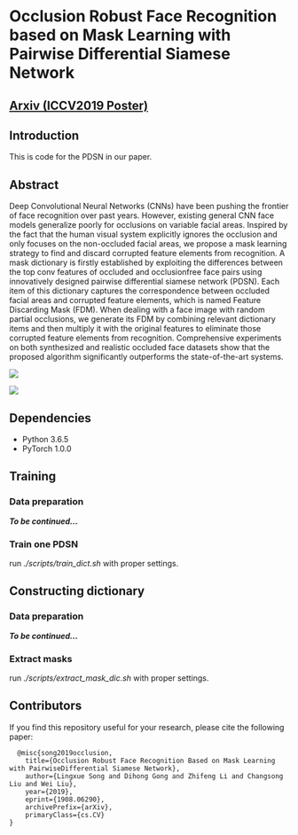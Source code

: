 # Occlusion Robust Face Recognition based on Mask Learning with Pairwise Differential Siamese Network
## [Arxiv (ICCV2019 Poster)](https://arxiv.org/abs/1908.06290)
## Introduction
This is code for the PDSN in our paper.
## Abstract
Deep Convolutional Neural Networks (CNNs) have been pushing the frontier of face recognition over past years. However, existing general CNN face models generalize poorly for occlusions on variable facial areas. Inspired by the fact that the human visual system explicitly ignores the occlusion and only focuses on the non-occluded facial areas, we propose a mask learning strategy to find and discard corrupted feature elements from recognition. A mask dictionary is firstly established by exploiting the differences between the top conv features of occluded and occlusionfree face pairs using innovatively designed pairwise differential siamese network (PDSN). Each item of this dictionary captures the correspondence between occluded facial areas and corrupted feature elements, which is named Feature Discarding Mask (FDM). When dealing with a face image with random partial occlusions, we generate its FDM by combining relevant dictionary items and then multiply it with the original features to eliminate those corrupted feature elements from recognition. Comprehensive experiments on both synthesized and realistic occluded face datasets show that the proposed algorithm significantly outperforms the state-of-the-art systems.

![](https://github.com/linserSnow/PDSN/blob/master/images/framework.jpg)

![](https://github.com/linserSnow/PDSN/blob/master/images/PDSN_new.jpg)
## Dependencies
- Python 3.6.5
- PyTorch 1.0.0
## Training
### Data preparation
***To be continued...***
### Train one PDSN
run *./scripts/train_dict.sh* with proper settings.
## Constructing dictionary
### Data preparation
***To be continued...***
### Extract masks
run *./scripts/extract_mask_dic.sh* with proper settings.
## Contributors
If you find this repository useful for your research, please cite the following paper:

```
  @misc{song2019occlusion,
    title={Occlusion Robust Face Recognition Based on Mask Learning with PairwiseDifferential Siamese Network},
    author={Lingxue Song and Dihong Gong and Zhifeng Li and Changsong Liu and Wei Liu},
    year={2019},
    eprint={1908.06290},
    archivePrefix={arXiv},
    primaryClass={cs.CV}
}
```
